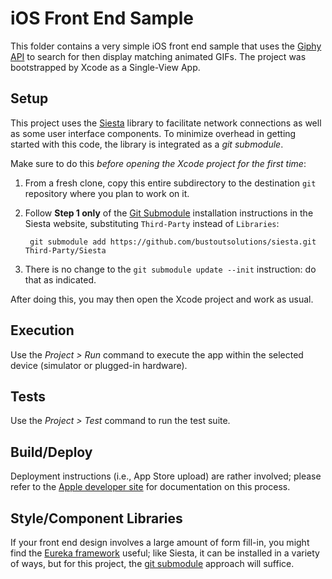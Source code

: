 # iOS Front End Sample

This folder contains a very simple iOS front end sample that uses the [Giphy API](https://api.giphy.com) to search for then display matching animated GIFs. The project was bootstrapped by Xcode as a Single-View App.

## Setup

This project uses the [Siesta](http://bustoutsolutions.github.io/siesta/) library to facilitate network connections as well as some user interface components. To minimize overhead in getting started with this code, the library is integrated as a _git submodule_.

Make sure to do this _before opening the Xcode project for the first time_:

1. From a fresh clone, copy this entire subdirectory to the destination `git` repository where you plan to work on it.
2. Follow **Step 1 only** of the [Git Submodule](http://bustoutsolutions.github.io/siesta/#git-submodule) installation instructions in the Siesta website, substituting `Third-Party` instead of `Libraries`:

        git submodule add https://github.com/bustoutsolutions/siesta.git Third-Party/Siesta

3. There is no change to the `git submodule update --init` instruction: do that as indicated.

After doing this, you may then open the Xcode project and work as usual.

## Execution

Use the _Project > Run_ command to execute the app within the selected device (simulator or plugged-in hardware).

## Tests

Use the _Project > Test_ command to run the test suite.

## Build/Deploy

Deployment instructions (i.e., App Store upload) are rather involved; please refer to the [Apple developer site](https://developer.apple.com) for documentation on this process.

## Style/Component Libraries

If your front end design involves a large amount of form fill-in, you might find the [Eureka framework](https://github.com/xmartlabs/Eureka) useful; like Siesta, it can be installed in a variety of ways, but for this project, the [git submodule](https://github.com/xmartlabs/Eureka#manually-as-embedded-framework) approach will suffice.
